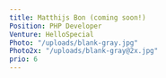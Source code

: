 ```yaml
---
title: Matthijs Bon (coming soon!)
Position: PHP Developer
Venture: HelloSpecial
Photo: "/uploads/blank-gray.jpg"
Photo2x: "/uploads/blank-gray@2x.jpg"
prio: 6
---
```

